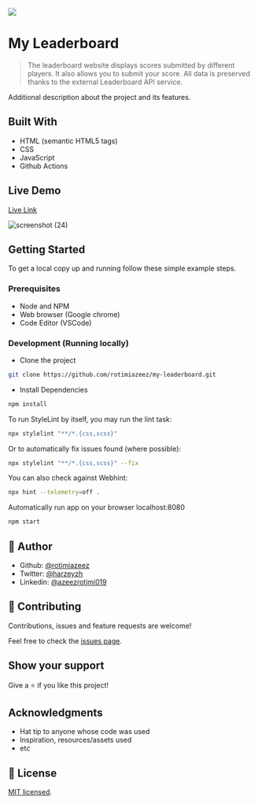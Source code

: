 ![](https://img.shields.io/badge/Microverse-blueviolet)

# My Leaderboard

> The leaderboard website displays scores submitted by different players. It also allows you to submit your score. All data is preserved thanks to the external Leaderboard API service.


Additional description about the project and its features.

## Built With

- HTML (semantic HTML5 tags)
- CSS  
- JavaScript
- Github Actions

## Live Demo

[Live Link](https://rotimiazeez.github.io/my-leaderboard/dist/)

![screenshot (24)](https://user-images.githubusercontent.com/44624138/131835163-51d44d70-90f4-403e-9d9f-284f70f7c2db.png)

## Getting Started

To get a local copy up and running follow these simple example steps.

### Prerequisites

- Node and NPM
- Web browser (Google chrome)
- Code Editor (VSCode)

### Development (Running locally)

- Clone the project

```bash
git clone https://github.com/rotimiazeez/my-leaderboard.git

```

- Install Dependencies

```bash
npm install
```

To run StyleLint by itself, you may run the lint task:

```bash
npx stylelint "**/*.{css,scss}"
```

Or to automatically fix issues found (where possible):

```bash
npx stylelint "**/*.{css,scss}" --fix
```

You can also check against Webhint:

```bash
npx hint --telemetry=off .
```

Automatically run app on your browser localhost:8080
```bash
npm start
```

## 👤 Author

- Github: [@rotimiazeez](https://github.com/rotimiazeez)
- Twitter: [@harzeyzh](https://twitter.com/Harzeyzh)
- Linkedin: [@azeezrotimi019](https://www.linkedin.com/in/azeezrotimi019/)

## 🤝 Contributing

Contributions, issues and feature requests are welcome!

Feel free to check the [issues page](../../issues).

## Show your support

Give a ⭐️ if you like this project!

## Acknowledgments

- Hat tip to anyone whose code was used
- Inspiration, resources/assets used
- etc

## 📝 License

[MIT licensed](./LICENSE).